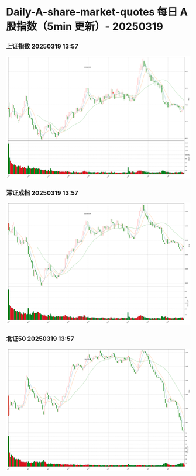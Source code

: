 
# Daily-A-share-market-quotes 每日 A 股指数（5min 更新）- 20250319

### 上证指数 20250319 13:57
![](./fig/2025/3/20250319-sh000001.png)

### 深证成指 20250319 13:57
![](./fig/2025/3/20250319-sz399001.png)

### 北证50 20250319 13:57
![](./fig/2025/3/20250319-bj899050.png)
